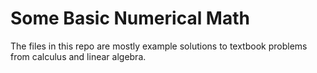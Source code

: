 # Some Basic Numerical Math
The files in this repo are mostly example solutions to textbook problems from calculus and linear algebra.
